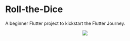 # Roll-the-Dice

A beginner Flutter project to kickstart the Flutter Journey.

<div align='center'>
  <img src='https://github.com/masif2002/roll-the-dice/assets/94846379/b4419ce2-4f6c-4680-8f3a-a026660e4027' />
</div>
